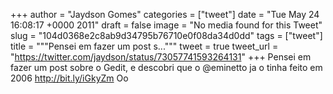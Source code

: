 
+++
author = "Jaydson Gomes"
categories = ["tweet"]
date = "Tue May 24 16:08:17 +0000 2011"
draft = false
image = "No media found for this Tweet"
slug = "104d0368e2c8ab9d34795b76710e0f08da34d0dd"
tags = ["tweet"]
title = """Pensei em fazer um post s..."""
tweet = true
tweet_url = "https://twitter.com/jaydson/status/73057741593264131"
+++
Pensei em fazer um post sobre o Gedit, e descobri que o @eminetto ja o tinha feito em 2006 http://bit.ly/iGkyZm Oo
